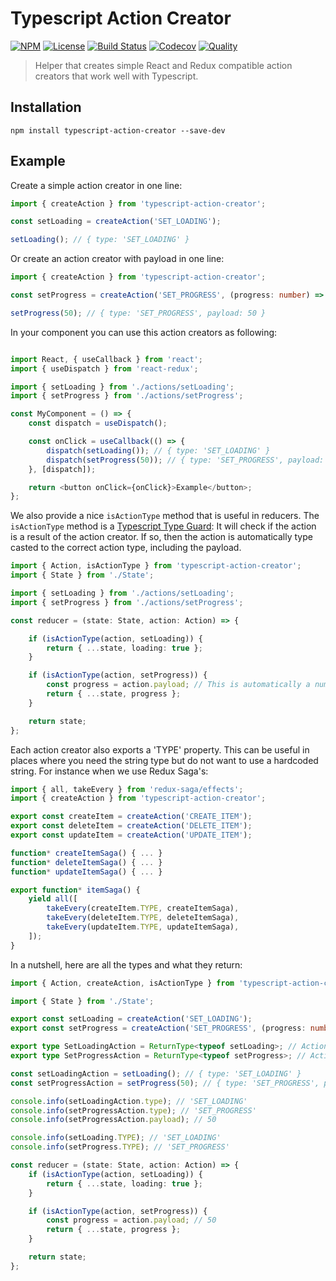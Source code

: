 # Typescript Action Creator

[![NPM](https://badgen.net/npm/v/typescript-action-creator)](https://www.npmjs.com/package/typescript-action-creator)
[![License](https://badgen.net/npm/license/typescript-action-creator)](https://www.npmjs.com/package/typescript-action-creator)
[![Build Status](https://badgen.net/travis/ferdikoomen/typescript-action-creator/master)](https://travis-ci.org/ferdikoomen/typescript-action-creator)
[![Codecov](https://codecov.io/gh/ferdikoomen/typescript-action-creator/branch/master/graph/badge.svg)](https://codecov.io/gh/ferdikoomen/typescript-action-creator)
[![Quality](https://badgen.net/lgtm/grade/javascript/g/ferdikoomen/typescript-action-creator)](https://lgtm.com/projects/g/ferdikoomen/typescript-action-creator)

> Helper that creates simple React and Redux compatible action creators that work well with Typescript.

## Installation

```
npm install typescript-action-creator --save-dev
```

## Example

Create a simple action creator in one line:

```typescript
import { createAction } from 'typescript-action-creator';

const setLoading = createAction('SET_LOADING');

setLoading(); // { type: 'SET_LOADING' }

```

Or create an action creator with payload in one line:

```typescript
import { createAction } from 'typescript-action-creator';

const setProgress = createAction('SET_PROGRESS', (progress: number) => progress);

setProgress(50); // { type: 'SET_PROGRESS', payload: 50 }
```

In your component you can use this action creators as following:

```typescript jsx

import React, { useCallback } from 'react';
import { useDispatch } from 'react-redux';

import { setLoading } from './actions/setLoading';
import { setProgress } from './actions/setProgress';

const MyComponent = () => {
    const dispatch = useDispatch();

    const onClick = useCallback(() => {
        dispatch(setLoading()); // { type: 'SET_LOADING' }
        dispatch(setProgress(50)); // { type: 'SET_PROGRESS', payload: 50 }
    }, [dispatch]);

    return <button onClick={onClick}>Example</button>;
};
```

We also provide a nice `isActionType` method that is useful in reducers. The `isActionType` method is a
[Typescript Type Guard](https://basarat.gitbook.io/typescript/type-system/typeguard): It will check if the
action is a result of the action creator. If so, then the action is automatically type casted to the correct
action type, including the payload.

```typescript jsx
import { Action, isActionType } from 'typescript-action-creator';
import { State } from './State';

import { setLoading } from './actions/setLoading';
import { setProgress } from './actions/setProgress';

const reducer = (state: State, action: Action) => {

    if (isActionType(action, setLoading)) {
        return { ...state, loading: true };
    }

    if (isActionType(action, setProgress)) {
        const progress = action.payload; // This is automatically a number!
        return { ...state, progress };
    }

    return state;
};
```

Each action creator also exports a 'TYPE' property. This can be useful in places where you need
the string type but do not want to use a hardcoded string. For instance when we use Redux Saga's:

```typescript
import { all, takeEvery } from 'redux-saga/effects';
import { createAction } from 'typescript-action-creator';

export const createItem = createAction('CREATE_ITEM');
export const deleteItem = createAction('DELETE_ITEM');
export const updateItem = createAction('UPDATE_ITEM');

function* createItemSaga() { ... }
function* deleteItemSaga() { ... }
function* updateItemSaga() { ... }

export function* itemSaga() {
    yield all([
        takeEvery(createItem.TYPE, createItemSaga),
        takeEvery(deleteItem.TYPE, deleteItemSaga),
        takeEvery(updateItem.TYPE, updateItemSaga),
    ]);
}
```

In a nutshell, here are all the types and what they return:

```typescript
import { Action, createAction, isActionType } from 'typescript-action-creator';

import { State } from './State';

export const setLoading = createAction('SET_LOADING');
export const setProgress = createAction('SET_PROGRESS', (progress: number) => progress);

export type SetLoadingAction = ReturnType<typeof setLoading>; // Action<'SET_LOADING'>
export type SetProgressAction = ReturnType<typeof setProgress>; // Action<'SET_PROGRESS', number>

const setLoadingAction = setLoading(); // { type: 'SET_LOADING' }
const setProgressAction = setProgress(50); // { type: 'SET_PROGRESS', payload: 50 }

console.info(setLoadingAction.type); // 'SET_LOADING'
console.info(setProgressAction.type); // 'SET_PROGRESS'
console.info(setProgressAction.payload); // 50

console.info(setLoading.TYPE); // 'SET_LOADING'
console.info(setProgress.TYPE); // 'SET_PROGRESS'

const reducer = (state: State, action: Action) => {
    if (isActionType(action, setLoading)) {
        return { ...state, loading: true };
    }

    if (isActionType(action, setProgress)) {
        const progress = action.payload; // 50
        return { ...state, progress };
    }

    return state;
};

```

